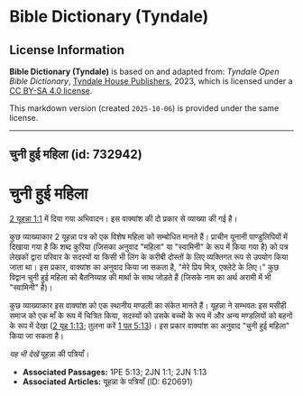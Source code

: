 # Bible Dictionary (Tyndale)

## License Information

**Bible Dictionary (Tyndale)** is based on and adapted from: _Tyndale Open Bible Dictionary_, [Tyndale House Publishers](https://tyndaleopenresources.com/), 2023, which is licensed under a [CC BY-SA 4.0 license](https://creativecommons.org/licenses/by-sa/4.0/legalcode.en).

This markdown version (created `2025-10-06`) is provided under the same license.



--------------------------------

## चुनी हुई महिला (id: 732942)

चुनी हुई महिला
==============

[2 यूहन्ना 1:1](https://ref.ly/2John1:1) में दिया गया अभिवादन। इस वाक्यांश की दो प्रकार से व्याख्या की गई है।

कुछ व्याख्याकार 2 यूहन्ना पत्र को एक विशेष महिला को सम्बोधित मानते हैं। प्राचीन यूनानी पाण्डुलिपियों में दिखाया गया है कि शब्द कुरिया (जिसका अनुवाद "महिला" या "स्वामिनी" के रूप में किया गया है) को पत्र लेखकों द्वारा परिवार के सदस्यों या किसी भी लिंग के करीबी दोस्तों के लिए व्यक्तिगत रूप से उपयोग किया जाता था। इस प्रकार, वाक्यांश का अनुवाद किया जा सकता है, "मेरे प्रिय मित्र, एक्लेटे के लिए।" कुछ विद्वान चुनी हुई महिला को बैतनिय्याह की मार्था के साथ जोड़ते हैं (जिसके नाम का अर्थ अरामी में भी "स्वामिनी" है)।

कुछ व्याख्याकार इस वाक्यांश को एक स्थानीय मण्डली का संकेत मानते हैं। यूहन्ना ने सम्भवतः इस मसीही समाज को एक माँ के रूप में चित्रित किया, सदस्यों को उसके बच्चों के रूप में और अन्य मण्डलियों को बहनों के रूप में देखा ([2 यूह 1:13](https://ref.ly/2John1:13); तुलना करें [1 पत 5:13](https://ref.ly/1Pet5:13))। इस प्रकार वाक्यांश का अनुवाद "चुनी हुई महिला" किया जा सकता है।

*यह भी देखें* यूहन्ना की पत्रियाँ।

* **Associated Passages:** 1PE 5:13; 2JN 1:1; 2JN 1:13
* **Associated Articles:** यूहन्ना के पत्रियाँ (ID: 620691)

